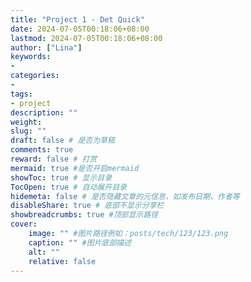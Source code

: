 ```yaml
---
title: "Project 1 - Det Quick"
date: 2024-07-05T00:18:06+08:00
lastmod: 2024-07-05T00:18:06+08:00
author: ["Lina"]
keywords: 
- 
categories: 
- 
tags: 
- project
description: ""
weight:
slug: ""
draft: false # 是否为草稿
comments: true
reward: false # 打赏
mermaid: true #是否开启mermaid
showToc: true # 显示目录
TocOpen: true # 自动展开目录
hidemeta: false # 是否隐藏文章的元信息，如发布日期、作者等
disableShare: true # 底部不显示分享栏
showbreadcrumbs: true #顶部显示路径
cover:
    image: "" #图片路径例如：posts/tech/123/123.png
    caption: "" #图片底部描述
    alt: ""
    relative: false
---
```





